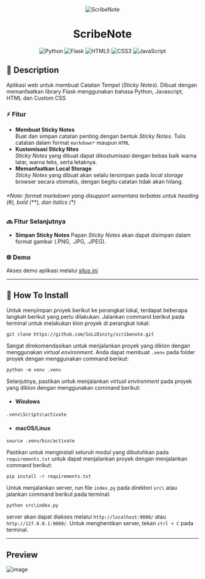 <div align="center">
  
  ![ScribeNote](https://github.com/SoLiDinity/scribenotes/blob/main/src/static/icons/152x152.png)
  
</div>

<div align="center">
  
  # ScribeNote
  
</div>

<div align="center">  
  
  ![Python](https://img.shields.io/badge/python-3670A0?style=for-the-badge&logo=python&logoColor=ffdd54)
  ![Flask](https://img.shields.io/badge/flask-blue?style=for-the-badge&logo=flask&logoColor=white)
  ![HTML5](https://img.shields.io/badge/html5-%23E34F26.svg?style=for-the-badge&logo=html5&logoColor=white)
  ![CSS3](https://img.shields.io/badge/css3-%231572B6.svg?style=for-the-badge&logo=css3&logoColor=white)
  ![JavaScript](https://img.shields.io/badge/javascript-%23323330.svg?style=for-the-badge&logo=javascript&logoColor=%23F7DF1E)
   
</div>

## 📄 Description
Aplikasi web untuk membuat Catatan Tempel (<i>Sticky Notes</i>). Dibuat dengan memanfaatkan library Flask menggunakan bahasa Python, Javascript, HTML dan Custom CSS

### ⚡ Fitur
- <strong>Membuat Sticky Notes</strong>  
Buat dan simpan catatan penting dengan bentuk <i>Sticky Notes</i>. Tulis catatan dalam format `markdown*` maupun `HTML`
- <strong>Kustomisasi Sticky Ntes</strong>  
<i>Sticky Notes</i> yang dibuat dapat dikostumisasi dengan bebas baik warna latar, warna teks, serta letaknya.
- <strong>Memanfaatkan Local Storage</strong>  
<i>Sticky Notes</i> yang dibuat akan selalu tersimpan pada <i>local storage</i> browser secara otomatis, dengan begitu catatan tidak akan hilang.

###### <i>*Note: format markdown yang disupport sementara terbatas untuk heading (#), bold (\*\*), dan italics (\*)</i>

### 🔜 Fitur Selanjutnya
- <strong>Simpan Sticky Notes</strong>
Papan <i>Sticky Notes</i> akan dapat disimpan dalam format gambar (.PNG, .JPG, .JPEG).

### 🌐 Demo
Akses demo aplikasi melalui [situs ini](https://solidinity-notes.vercel.app/)

<hr>

## 📄 How To Install
Untuk menyimpan proyek berikut ke perangkat lokal, terdapat beberapa langkah berikut yang perlu dilakukan. Jalankan command berikut pada terminal untuk melakukan klon proyek di perangkat lokal:
```
git clone https://github.com/SoLiDinity/scribenote.git
```

Sangat direkomendasikan untuk menjalankan proyek yang diklon dengan menggunakan <i>virtual environment</i>. Anda dapat membuat `.venv` pada folder proyek dengan menggunakan command berikut:
```
python -m venv .venv
```

Selanjutnya, pastikan untuk menjalankan <i>virtual environment</i> pada proyek yang diklon dengan menggunakan command berikut:
- #### Windows
```
.venv\Scripts\activate
```
- #### macOS/Linux
```
source .venv/bin/activate
```

Pastikan untuk menginstall seluruh modul yang dibutuhkan pada `requirements.txt` untuk dapat menjalankan proyek dengan menjalankan command berikut:
```
pip install -r requirements.txt
```

Untuk menjalankan server, run file `index.py` pada direktori `src\` atau jalankan command berikut pada terminal:

```
python src\index.py
```

server akan dapat diakses melalui ``http://localhost:9000/`` atau ``http://127.0.0.1:9000/``. Untuk menghentikan server, tekan ``ctrl + C`` pada terminal.

<hr>

## Preview
![image](https://github.com/user-attachments/assets/8019d90d-d1ba-44b5-a5ba-af64021d3338)

